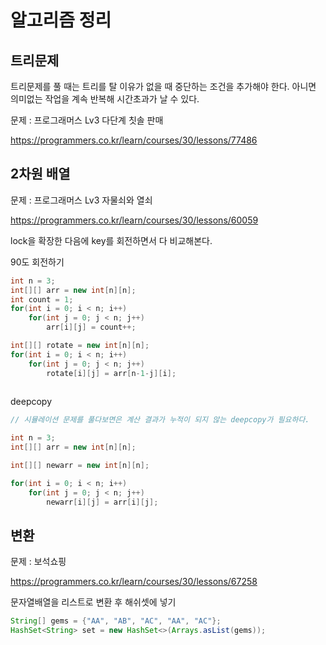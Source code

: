 # 알고리즘 정리











## 트리문제



트리문제를  풀 때는 트리를 탈 이유가 없을 때 중단하는 조건을 추가해야 한다. 아니면 의미없는 작업을 계속 반복해 시간초과가 날 수 있다.

문제 : 프로그래머스 Lv3 다단계 칫솔 판매

https://programmers.co.kr/learn/courses/30/lessons/77486





## 2차원 배열



문제 : 프로그래머스 Lv3 자물쇠와 열쇠

https://programmers.co.kr/learn/courses/30/lessons/60059

lock을 확장한 다음에 key를 회전하면서 다 비교해본다. 



90도 회전하기

```java
int n = 3;
int[][] arr = new int[n][n];
int count = 1;
for(int i = 0; i < n; i++)
    for(int j = 0; j < n; j++)
        arr[i][j] = count++;

int[][] rotate = new int[n][n];
for(int i = 0; i < n; i++)
    for(int j = 0; j < n; j++)
        rotate[i][j] = arr[n-1-j][i];
        
```



deepcopy

```java
// 시뮬레이션 문제를 풀다보면은 계산 결과가 누적이 되지 않는 deepcopy가 필요하다.

int n = 3;
int[][] arr = new int[n][n];

int[][] newarr = new int[n][n];

for(int i = 0; i < n; i++)
    for(int j = 0; j < n; j++)
        newarr[i][j] = arr[i][j];
```







## 변환

문제 : 보석쇼핑

https://programmers.co.kr/learn/courses/30/lessons/67258



문자열배열을 리스트로 변환 후 해쉬셋에 넣기

```java
String[] gems = {"AA", "AB", "AC", "AA", "AC"};
HashSet<String> set = new HashSet<>(Arrays.asList(gems));
```



















